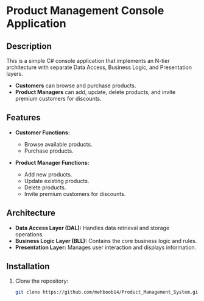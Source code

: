 # Product Management Console Application

## Description

This is a simple C# console application that implements an N-tier architecture with separate Data Access, Business Logic, and Presentation layers. 

- **Customers** can browse and purchase products.
- **Product Managers** can add, update, delete products, and invite premium customers for discounts.

## Features

- **Customer Functions:**
  - Browse available products.
  - Purchase products.

- **Product Manager Functions:**
  - Add new products.
  - Update existing products.
  - Delete products.
  - Invite premium customers for discounts.

## Architecture

- **Data Access Layer (DAL):** Handles data retrieval and storage operations.
- **Business Logic Layer (BLL):** Contains the core business logic and rules.
- **Presentation Layer:** Manages user interaction and displays information.

## Installation

1. Clone the repository:
   ```bash
   git clone https://github.com/mehboob14/Product_Management_System.git
